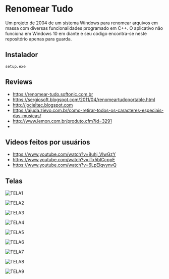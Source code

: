 # Renomear Tudo
Um projeto de 2004 de um sistema Windows para renomear arquivos em massa com diversas funcionalidades programado em C++. O aplicativo não funciona em Windows 10 em diante e seu código encontra-se neste repositório apenas para guarda.

## Instalador
```
setup.exe
```

## Reviews
- https://renomear-tudo.softonic.com.br
- https://sergiosoft.blogspot.com/2011/04/renomeartudoportable.html
- http://jocieltec.blogspot.com
- https://ajuda.zievo.com.br/como-retirar-todos-os-caracteres-especiais-das-musicas/
- http://www.lemon.com.br/produto.cfm?id=3291
- 

## Videos feitos por usuários
- https://www.youtube.com/watch?v=8uhj_VlwGzY
- https://www.youtube.com/watch?v=iTx5bICcppE
- https://www.youtube.com/watch?v=6LpEIqvynvQ

## Telas
![TELA1](https://github.com/danielsaraivaleite/RenomearTudo/assets/131724461/b73b16d0-b620-4620-a3bf-3ccfdf4d6444)

![TELA2](https://github.com/danielsaraivaleite/RenomearTudo/assets/131724461/c8a3931d-5b90-4385-a7e4-f0acdecc92de)

![TELA3](https://github.com/danielsaraivaleite/RenomearTudo/assets/131724461/06de4f71-3955-4e26-8d14-1a4560c49eb2)

![TELA4](https://github.com/danielsaraivaleite/RenomearTudo/assets/131724461/99e24ae5-fa7d-4544-941b-186ef5c52cc8)

![TELA5](https://github.com/danielsaraivaleite/RenomearTudo/assets/131724461/2a0a213c-77b4-48cd-9b71-7b16ad00dd48)

![TELA6](https://github.com/danielsaraivaleite/RenomearTudo/assets/131724461/37752532-d1db-4d52-b051-fcafbf306970)

![TELA7](https://github.com/danielsaraivaleite/RenomearTudo/assets/131724461/fc58fe01-f19a-401d-97d3-bbefb7811c74)

![TELA8](https://github.com/danielsaraivaleite/RenomearTudo/assets/131724461/d9e30519-bc5c-4e83-b510-141a7a410f0c)

![TELA9](https://github.com/danielsaraivaleite/RenomearTudo/assets/131724461/2d02935d-8351-4b02-bb9b-8227a1323750)

